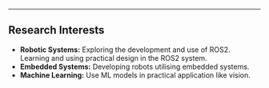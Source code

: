 ---
## Research Interests

- **Robotic Systems:** Exploring the development and use of ROS2. Learning and using practical design in the ROS2 system.
- **Embedded Systems:** Developing robots utilising embedded systems.
- **Machine Learning:** Use ML models in practical application like vision.

